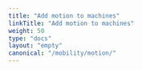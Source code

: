 ```yaml
---
title: "Add motion to machines"
linkTitle: "Add motion to machines"
weight: 50
type: "docs"
layout: "empty"
canonical: "/mobility/motion/"
---
```

